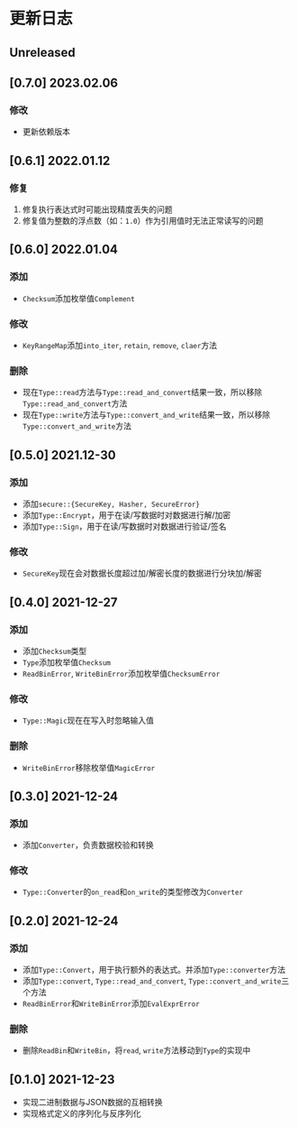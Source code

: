 # 更新日志

## Unreleased

## [0.7.0] 2023.02.06
### 修改
- 更新依赖版本

## [0.6.1] 2022.01.12

### 修复

1. 修复执行表达式时可能出现精度丢失的问题
2. 修复值为整数的浮点数（如：`1.0`）作为引用值时无法正常读写的问题

## [0.6.0] 2022.01.04

### 添加

- `Checksum`添加枚举值`Complement`

### 修改

- `KeyRangeMap`添加`into_iter`, `retain`, `remove`, `claer`方法

### 删除

- 现在`Type::read`方法与`Type::read_and_convert`结果一致，所以移除`Type::read_and_convert`方法
- 现在`Type::write`方法与`Type::convert_and_write`结果一致，所以移除`Type::convert_and_write`方法

## [0.5.0] 2021.12-30

### 添加

- 添加`secure::{SecureKey, Hasher, SecureError}`
- 添加`Type::Encrypt`，用于在读/写数据时对数据进行解/加密
- 添加`Type::Sign`，用于在读/写数据时对数据进行验证/签名

### 修改

- `SecureKey`现在会对数据长度超过加/解密长度的数据进行分块加/解密

## [0.4.0] 2021-12-27

### 添加

- 添加`Checksum`类型
- `Type`添加枚举值`Checksum`
- `ReadBinError`, `WriteBinError`添加枚举值`ChecksumError`

### 修改

- `Type::Magic`现在在写入时忽略输入值

### 删除

- `WriteBinError`移除枚举值`MagicError`

## [0.3.0] 2021-12-24

### 添加

- 添加`Converter`，负责数据校验和转换

### 修改

- `Type::Converter`的`on_read`和`on_write`的类型修改为`Converter`

## [0.2.0] 2021-12-24

### 添加

- 添加`Type::Convert`，用于执行额外的表达式。并添加`Type::converter`方法
- 添加`Type::convert`, `Type::read_and_convert`, `Type::convert_and_write`三个方法
- `ReadBinError`和`WriteBinError`添加`EvalExprError`

### 删除

- 删除`ReadBin`和`WriteBin`，将`read`, `write`方法移动到`Type`的实现中

## [0.1.0] 2021-12-23

- 实现二进制数据与JSON数据的互相转换
- 实现格式定义的序列化与反序列化

